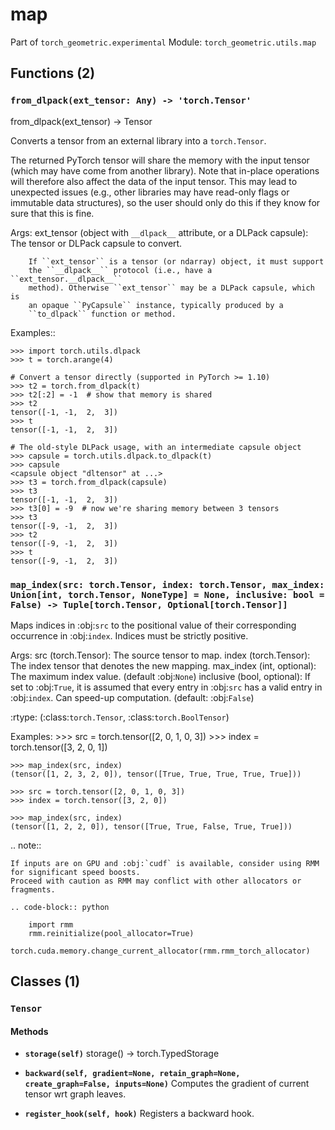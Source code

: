 # map

Part of `torch_geometric.experimental`
Module: `torch_geometric.utils.map`

## Functions (2)

### `from_dlpack(ext_tensor: Any) -> 'torch.Tensor'`

from_dlpack(ext_tensor) -> Tensor

Converts a tensor from an external library into a ``torch.Tensor``.

The returned PyTorch tensor will share the memory with the input tensor
(which may have come from another library). Note that in-place operations
will therefore also affect the data of the input tensor. This may lead to
unexpected issues (e.g., other libraries may have read-only flags or
immutable data structures), so the user should only do this if they know
for sure that this is fine.

Args:
    ext_tensor (object with ``__dlpack__`` attribute, or a DLPack capsule):
        The tensor or DLPack capsule to convert.

        If ``ext_tensor`` is a tensor (or ndarray) object, it must support
        the ``__dlpack__`` protocol (i.e., have a ``ext_tensor.__dlpack__``
        method). Otherwise ``ext_tensor`` may be a DLPack capsule, which is
        an opaque ``PyCapsule`` instance, typically produced by a
        ``to_dlpack`` function or method.

Examples::

    >>> import torch.utils.dlpack
    >>> t = torch.arange(4)

    # Convert a tensor directly (supported in PyTorch >= 1.10)
    >>> t2 = torch.from_dlpack(t)
    >>> t2[:2] = -1  # show that memory is shared
    >>> t2
    tensor([-1, -1,  2,  3])
    >>> t
    tensor([-1, -1,  2,  3])

    # The old-style DLPack usage, with an intermediate capsule object
    >>> capsule = torch.utils.dlpack.to_dlpack(t)
    >>> capsule
    <capsule object "dltensor" at ...>
    >>> t3 = torch.from_dlpack(capsule)
    >>> t3
    tensor([-1, -1,  2,  3])
    >>> t3[0] = -9  # now we're sharing memory between 3 tensors
    >>> t3
    tensor([-9, -1,  2,  3])
    >>> t2
    tensor([-9, -1,  2,  3])
    >>> t
    tensor([-9, -1,  2,  3])

### `map_index(src: torch.Tensor, index: torch.Tensor, max_index: Union[int, torch.Tensor, NoneType] = None, inclusive: bool = False) -> Tuple[torch.Tensor, Optional[torch.Tensor]]`

Maps indices in :obj:`src` to the positional value of their
corresponding occurrence in :obj:`index`.
Indices must be strictly positive.

Args:
    src (torch.Tensor): The source tensor to map.
    index (torch.Tensor): The index tensor that denotes the new mapping.
    max_index (int, optional): The maximum index value.
        (default :obj:`None`)
    inclusive (bool, optional): If set to :obj:`True`, it is assumed that
        every entry in :obj:`src` has a valid entry in :obj:`index`.
        Can speed-up computation. (default: :obj:`False`)

:rtype: (:class:`torch.Tensor`, :class:`torch.BoolTensor`)

Examples:
    >>> src = torch.tensor([2, 0, 1, 0, 3])
    >>> index = torch.tensor([3, 2, 0, 1])

    >>> map_index(src, index)
    (tensor([1, 2, 3, 2, 0]), tensor([True, True, True, True, True]))

    >>> src = torch.tensor([2, 0, 1, 0, 3])
    >>> index = torch.tensor([3, 2, 0])

    >>> map_index(src, index)
    (tensor([1, 2, 2, 0]), tensor([True, True, False, True, True]))

.. note::

    If inputs are on GPU and :obj:`cudf` is available, consider using RMM
    for significant speed boosts.
    Proceed with caution as RMM may conflict with other allocators or
    fragments.

    .. code-block:: python

        import rmm
        rmm.reinitialize(pool_allocator=True)
        torch.cuda.memory.change_current_allocator(rmm.rmm_torch_allocator)

## Classes (1)

### `Tensor`

#### Methods

- **`storage(self)`**
  storage() -> torch.TypedStorage

- **`backward(self, gradient=None, retain_graph=None, create_graph=False, inputs=None)`**
  Computes the gradient of current tensor wrt graph leaves.

- **`register_hook(self, hook)`**
  Registers a backward hook.
